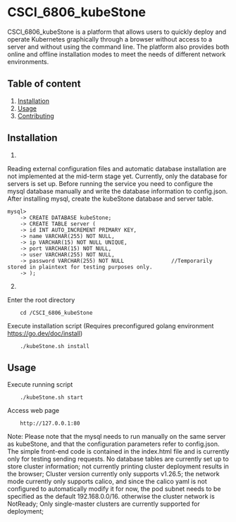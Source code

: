 # CSCI_6806_kubeStone
CSCI_6806_kubeStone is a platform that allows users to quickly deploy and operate Kubernetes graphically through a browser without access to a server and without using the command line.
The platform also provides both online and offline installation modes to meet the needs of different network environments.
## Table of content
1. [Installation](#installation)
2. [Usage](#usage)
3. [Contributing](#contributing)

## Installation
1.
Reading external configuration files and automatic database installation are not implemented at the mid-term stage yet.
Currently, only the database for servers is set up. Before running the service you need to configure the mysql database manually and write the database information to config.json.
After installing mysql, create the kubeStone database and server table.

    mysql>
        -> CREATE DATABASE kubeStone;
        -> CREATE TABLE server (
        -> id INT AUTO_INCREMENT PRIMARY KEY,
        -> name VARCHAR(255) NOT NULL,
        -> ip VARCHAR(15) NOT NULL UNIQUE,
        -> port VARCHAR(15) NOT NULL,
        -> user VARCHAR(255) NOT NULL,
        -> password VARCHAR(255) NOT NULL               //Temporarily stored in plaintext for testing purposes only.
        -> );
2.
Enter the root directory

        cd /CSCI_6806_kubeStone
Execute installation script (Requires preconfigured golang environment https://go.dev/doc/install)

        ./kubeStone.sh install
## Usage
Execute running script

        ./kubeStone.sh start

Access web page

        http://127.0.0.1:80


Note:
Please note that the mysql needs to run manually on the same server as kubeStone, and that the configuration parameters refer to config.json.
The simple front-end code is contained in the index.html file and is currently only for testing sending requests.
No database tables are currently set up to store cluster information;
not currently printing cluster deployment results in the browser;
Cluster version currently only supports v1.26.5;
the network mode currently only supports calico, and since the calico yaml is not configured to automatically modify it for now, the        pod subnet needs to be specified as the default 192.168.0.0/16. otherwise the cluster network is NotReady;
Only single-master clusters are currently supported for deployment;







